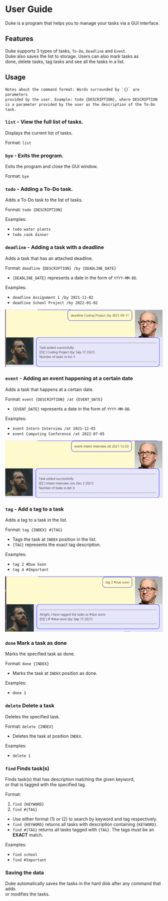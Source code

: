 # User Guide
Duke is a program that helps you to manage your tasks via a GUI interface.

## Features 
Duke supports 3 types of tasks, `To-Do`, `Deadline` and `Event`.
<br>
Duke also saves the list to storage. Users can also mark tasks as 
<br>
done, delete tasks, tag tasks and see all the tasks in a list.

## Usage
```
Notes about the command format: Words surrounded by `{}` are parameters
provided by the user. Example: todo {DESCRIPTION}, where DESCRIPTION 
is a parameter provided by the user as the description of the To-Do task.
```
### `list` - View the full list of tasks.

Displays the current list of tasks.

Format: `list`

### `bye` - Exits the program.

Exits the program and close the GUI window.

Format: `bye`

### `todo` - Adding a To-Do task.

Adds a To-Do task to the list of tasks.

Format: `todo {DESCRIPTION}`

Examples:
- `todo water plants`
- `todo cook dinner`

### `deadline` - Adding a task with a deadline

Adds a task that has an attached deadline.

Format: `deadline {DESCRIPTION} /by {DEADLINE_DATE}`

- `{DEADLINE_DATE}` represents a date in the form of `YYYY-MM-DD`.

Examples:
- `deadline Assignment 1 /by 2021-11-02`
- `deadline School Project /by 2022-01-02`

![Screen-shot of deadline usage](images/deadline.png)

### `event` - Adding an event happening at a certain date

Adds a task that happens at a certain date.

Format: `event {DESCRIPTION} /at {EVENT_DATE}`

- `{EVENT_DATE}` represents a date in the form of `YYYY-MM-DD`.

Examples:
- `event Intern Interview /at 2021-12-03`
- `event Computing Conference /at 2022-07-05`

![Screen-shot of event usage](images/event.png)

### `tag` - Add a tag to a task

Adds a tag to a task in the list.

Format: `tag {INDEX} #{TAG}`
- Tags the task at `INDEX` position in the list.
- `{TAG}` represents the exact tag description.

Examples:
- `tag 2 #Due Soon`
- `tag 4 #Important`

![Screen-shot of tag usage](images/tag.png)

### `done` Mark a task as done

Marks the specified task as done.

Format: `done {INDEX}`
- Marks the task at `INDEX` position as done.

Examples: 
- `done 1`

### `delete` Delete a task

Deletes the specified task.

Format: `delete {INDEX}`
- Deletes the task at position `INDEX`.

Examples:
- `delete 1`

### `find` Finds task(s)

Finds task(s) that has description matching the given keyword,<br>
or that is tagged with the specified tag.

Format: 
1. `find {KEYWORD}`
2. `find #{TAG}`
- Use either format (1) or (2) to search by keyword and tag respectively.
- `find {KEYWORD}` returns all tasks with description containing `{KEYWORD}`.
- `find #{TAG}` returns all tasks tagged with `{TAG}`. The tags must be an **EXACT** match.

Examples:
- `find school`
- `find #Important`


### Saving the data
Duke automatically saves the tasks in the hard disk after any command that adds <br>
or modifies the tasks.

